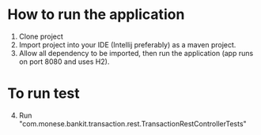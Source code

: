 # How to run the application

1. Clone project
2. Import project into your IDE (Intellij preferably) as a maven project.
3. Allow all dependency to be imported, then run the application (app runs on port 8080 and uses H2).

# To run test
4. Run "com.monese.bankit.transaction.rest.TransactionRestControllerTests"
